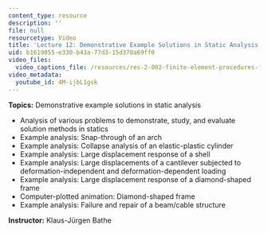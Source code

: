 ```yaml
---
content_type: resource
description: ''
file: null
resourcetype: Video
title: 'Lecture 12: Demonstrative Example Solutions in Static Analysis'
uid: b1619055-e330-b43a-77d3-15d378a69ff0
video_files:
  video_captions_file: /resources/res-2-002-finite-element-procedures-for-solids-and-structures-spring-2010/nonlinear/lecture-12/4M-ijbL1gsk.vtt
video_metadata:
  youtube_id: 4M-ijbL1gsk
---
```


**Topics:** Demonstrative example solutions in static analysis

*   Analysis of various problems to demonstrate, study, and evaluate solution methods in statics
*   Example analysis: Snap-through of an arch
*   Example analysis: Collapse analysis of an elastic-plastic cylinder
*   Example analysis: Large displacement response of a shell
*   Example analysis: Large displacements of a cantilever subjected to deformation-independent and deformation-dependent loading
*   Example analysis: Large displacement response of a diamond-shaped frame
*   Computer-plotted animation: Diamond-shaped frame
*   Example analysis: Failure and repair of a beam/cable structure

**Instructor:** Klaus-Jürgen Bathe